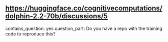 ## https://huggingface.co/cognitivecomputations/dolphin-2.2-70b/discussions/5

contains_question: yes
question_part: Do you have a repo with the training code to reproduce this?
